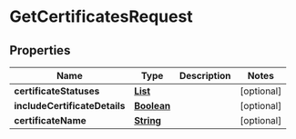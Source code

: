 

# GetCertificatesRequest


## Properties

| Name | Type | Description | Notes |
|------------ | ------------- | ------------- | -------------|
|**certificateStatuses** | [**List**](List.md) |  |  [optional] |
|**includeCertificateDetails** | [**Boolean**](Boolean.md) |  |  [optional] |
|**certificateName** | [**String**](String.md) |  |  [optional] |



